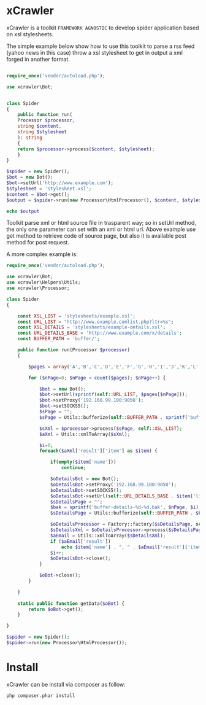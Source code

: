 xCrawler
=======

xCrawler is a toolkit `FRAMEWORK AGNOSTIC` to develop spider application based on xsl stylesheets.

The simple example below show how to use this toolkit to parse a rss feed (yahoo news in this case) throw a xsl stylesheet to get in output a xml forged in another format. 

```php

require_once('vendor/autoload.php');

use xcrawler\Bot;


class Spider
{
    public function run(
	Processor $processor,
	string $content,
	string $stylesheet
    ): string
    {
	return $processor->process($content, $stylesheet);
    }
}

$spider = new Spider();
$bot = new Bot();
$bot->setUrl('http://www.example.com');
$stylesheet = 'stylesheet.xsl';
$content = $bot->get();
$output = $spider->run(new Processor\HtmlProcessor(), $content, $stylesheet);

echo $output

```

Toolkit parse xml or html source file in trasparent way; so in setUrl method, the only one parameter can set with an xml or html url. 
Above example use get method to retrieve code of source page, but also it is available post method for post request.

A more complex example is:

```php
require_once('vendor/autoload.php');

use xcrawler\Bot;
use xcrawler\Helpers\Utils;
use xcrawler\Processor;

class Spider
{

	const XSL_LIST = 'stylesheets/example.xsl';
	const URL_LIST = "http://www.example.comlist.php?ltr=%s";
	const XSL_DETAILS = 'stylesheets/example-details.xsl';
	const URL_DETAILS_BASE = 'http://www.example.com/x/details';
	const BUFFER_PATH = 'buffer/';

	public function run(Processor $processor)
	{

		$pages = array('A','B','C','D','E','F','G','H','I','J','K','L','M','N','O','P','Q','R','S','T','U','V','W','X','Y','Z');

		for ($nPage=0; $nPage < count($pages); $nPage++) {

			$bot = new Bot();
			$bot->setUrl(sprintf(self::URL_LIST, $pages[$nPage]));
			$bot->setProxy('192.168.99.100:9050');
			$bot->setSOCKS5();
			$sPage = "";
			$sPage = Utils::bufferize(self::BUFFER_PATH . sprintf('buffer-%d.bak', $nPage), array('Spider', 'getData'), array($bot));

			$sXml = $processor->process($sPage, self::XSL_LIST);
			$aXml = Utils::xmlToArray($sXml);

			$i=0;
			foreach($aXml['result']['item'] as $item) {

				if(empty($item['name']))
					continue;

				$oDetailsBot = new Bot();
				$oDetailsBot->setProxy('192.168.99.100:9050');
				$oDetailsBot->setSOCKS5();
				$oDetailsBot->setUrl(self::URL_DETAILS_BASE . $item['link']);
				$sDetailsPage = "";
				$bak = sprintf('buffer-details-%d-%d.bak', $nPage, $i);
				$sDetailsPage = Utils::bufferize(self::BUFFER_PATH . $bak, array('Spider', 'getData'), array($oDetailsBot));

				$oDetailsProcessor = Factory::factory($sDetailsPage, self::XSL_DETAILS);
				$sDetailsXml = $oDetailsProcessor->process($sDetailsPage, self::XSL_DETAILS);
				$aEmail = Utils::xmlToArray($sDetailsXml);
				if ($aEmail['result'])
					echo $item['name'] . ", " . $aEmail['result']['item']['email'] . "\n";
				$i++;
				$oDetailsBot->close();
			}

			$oBot->close();
		}

	}
	
	static public function getData($oBot) {
		return $oBot->get();
	}

}

$spider = new Spider();
$spider->run(new Processor\HtmlProcessor());

```


Install
=======

xCrawler can be install via composer as follow:

```bash
php composer.phar install
```



